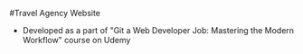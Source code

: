 #Travel Agency Website
- Developed as a part of "Git a Web Developer Job: Mastering the Modern Workflow" course on Udemy

